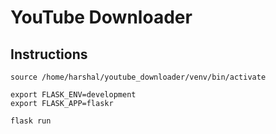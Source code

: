 # YouTube Downloader

## Instructions
```
source /home/harshal/youtube_downloader/venv/bin/activate

export FLASK_ENV=development
export FLASK_APP=flaskr

flask run
```